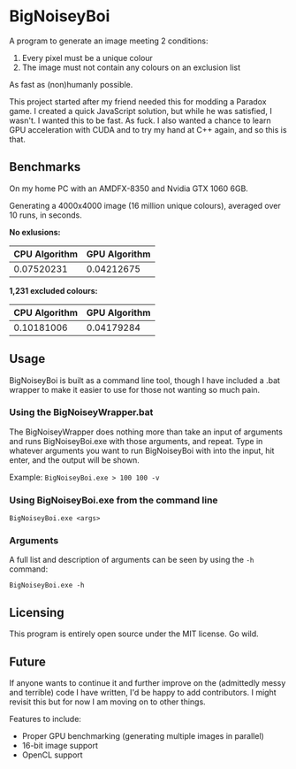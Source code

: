 # BigNoiseyBoi
A program to generate an image meeting 2 conditions:

1. Every pixel must be a unique colour
2. The image must not contain any colours on an exclusion list

As fast as (non)humanly possible.

This project started after my friend needed this for modding a Paradox game. I created a quick JavaScript solution, but while he was satisfied, I wasn't. I wanted this to be fast. As fuck. I also wanted a chance to learn GPU acceleration with CUDA and to try my hand at C++ again, and so this is that.

## Benchmarks

On my home PC with an AMDFX-8350 and Nvidia GTX 1060 6GB.

Generating a 4000x4000 image (16 million unique colours), averaged over 10 runs, in seconds.

**No exlusions:**

|CPU Algorithm|GPU Algorithm|
|---|---|
|0.07520231|0.04212675|

**1,231 excluded colours:**

|CPU Algorithm|GPU Algorithm|
|---|---|
|0.10181006|0.04179284|

## Usage

BigNoiseyBoi is built as a command line tool, though I have included a .bat wrapper to make it easier to use for those not wanting so much pain.

### Using the BigNoiseyWrapper.bat
The BigNoiseyWrapper does nothing more than take an input of arguments and runs BigNoiseyBoi.exe with those arguments, and repeat. Type in whatever arguments you want to run BigNoiseyBoi with into the input, hit enter, and the output will be shown.

Example:
`BigNoiseyBoi.exe > 100 100 -v`

### Using BigNoiseyBoi.exe from the command line
`BigNoiseyBoi.exe <args>`

### Arguments
A full list and description of arguments can be seen by using the `-h` command:

`BigNoiseyBoi.exe -h`

## Licensing
This program is entirely open source under the MIT license. Go wild.

## Future
If anyone wants to continue it and further improve on the (admittedly messy and terrible) code I have written, I'd be happy to add contributors. I might revisit this but for now I am moving on to other things.

Features to include:
* Proper GPU benchmarking (generating multiple images in parallel)
* 16-bit image support
* OpenCL support
